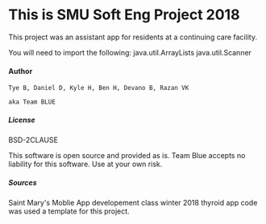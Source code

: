 # This is SMU Soft Eng Project 2018

This project was an assistant app for residents at a continuing care facility.

You will need to import the following: java.util.ArrayLists java.util.Scanner

#### Author

    Tye B, Daniel D, Kyle H, Ben H, Devano B, Razan VK

    aka Team BLUE
    
##### License
BSD-2CLAUSE

This software is open source and provided as is. Team Blue accepts no liability for this software. Use at your own risk.

##### Sources
Saint Mary's Moblie App developement class winter 2018 thyroid app code was used a template for this project.

